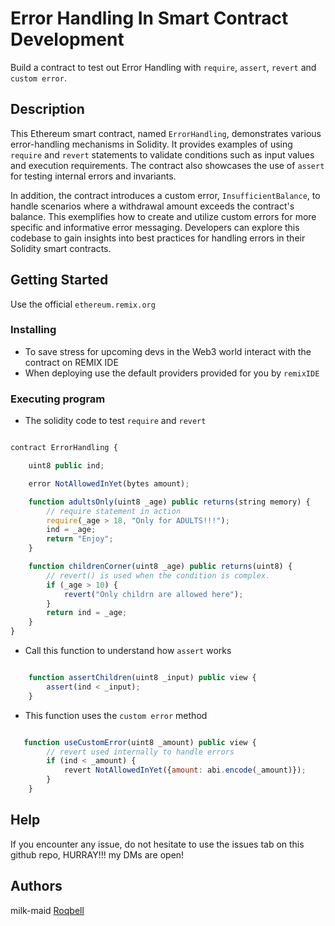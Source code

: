 # Error Handling In Smart Contract Development

Build a contract to test out Error Handling with `require`, `assert`, `revert` and `custom error`.

## Description

This Ethereum smart contract, named `ErrorHandling`, demonstrates various error-handling mechanisms in Solidity. It provides examples of using `require` and `revert` statements to validate conditions such as input values and execution requirements. The contract also showcases the use of `assert` for testing internal errors and invariants.

In addition, the contract introduces a custom error, `InsufficientBalance`, to handle scenarios where a withdrawal amount exceeds the contract's balance. This exemplifies how to create and utilize custom errors for more specific and informative error messaging. Developers can explore this codebase to gain insights into best practices for handling errors in their Solidity smart contracts.

## Getting Started

Use the official ```ethereum.remix.org```

### Installing

* To save stress for upcoming devs in the Web3 world interact with the contract on REMIX IDE
* When deploying use the default providers provided for you by `remixIDE`

### Executing program

* The solidity code to test `require` and `revert`

```javascript

contract ErrorHandling {

    uint8 public ind;

    error NotAllowedInYet(bytes amount);

    function adultsOnly(uint8 _age) public returns(string memory) {
        // require statement in action
        require(_age > 18, "Only for ADULTS!!!");
        ind = _age;
        return "Enjoy";
    }

    function childrenCorner(uint8 _age) public returns(uint8) {
        // revert() is used when the condition is complex.
        if (_age > 10) {
            revert("Only childrn are allowed here");
        }
        return ind = _age;
    }
}

```

* Call this function to understand how `assert` works

```javascript

    function assertChildren(uint8 _input) public view {
        assert(ind < _input);
    }

```

* This function uses the `custom error` method

```javascript

   function useCustomError(uint8 _amount) public view {
        // revert used internally to handle errors
        if (ind < _amount) {
            revert NotAllowedInYet({amount: abi.encode(_amount)});
        }
    }

```

## Help

If you encounter any issue, do not hesitate to use the issues tab on this github repo, HURRAY!!! my DMs are open!

## Authors

milk-maid
[Roqbell](https://twitter.com/the_roqbell)

<!--
## License

This project is licensed under the [NAME HERE] License - see the LICENSE.md file for details
-->

